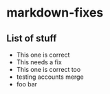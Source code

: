 # markdown-fixes

## List of stuff

- This one is correct
- This needs a fix
- This one is correct too
- testing accounts merge
- foo bar
